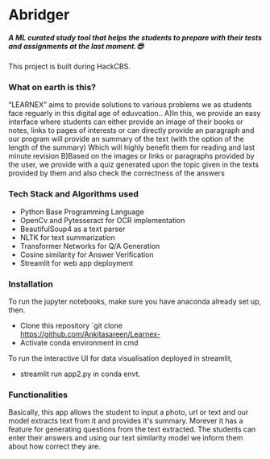 # Abridger
##### A ML curated study tool that helps the students to prepare with their tests and assignments at the last moment.😎
This project is built during HackCBS.
&NewLine;
### What on earth is this?
“LEARNEX” aims to provide solutions to various problems we as students face reguarly in this digital age of eduvcation..
A)In this, we provide an easy interface where students can either provide an image of their books or notes, links to pages of interests or can directly provide an paragraph and our program will provide an summary of the text (with the option of the length of the summary)
Which will highly benefit them for reading and last minute revision
B)Based on the images or links or paragraphs provided by the user, we provide with a quiz generated upon the topic given in the texts provided by them and also check the correctness of the answers  

### Tech Stack and Algorithms used
* Python Base Programming Language 
* OpenCv and Pytesseract for OCR implementation
* BeautifulSoup4 as a text parser
* NLTK for text summarization
* Transformer Networks for Q/A Generation 
* Cosine similarity for Answer Verification
* Streamlit for web app deployment

### Installation
To run the jupyter notebooks, make sure you have anaconda already set up, then.
* Clone this repository `git clone https://github.com/Ankitasareen/Learnex-
* Activate conda environment in cmd 

To run the interactive UI for data visualisation deployed in streamlit,
* streamlit run app2.py in conda envt.



### Functionalities
Basically, this app allows the student to input a photo, url or text and our model extracts text from it and provides it's summary. Morever it has a feature for generating questions from the text extracted. The students can enter their answers and using our text similarity model we inform them about how correct they are.









